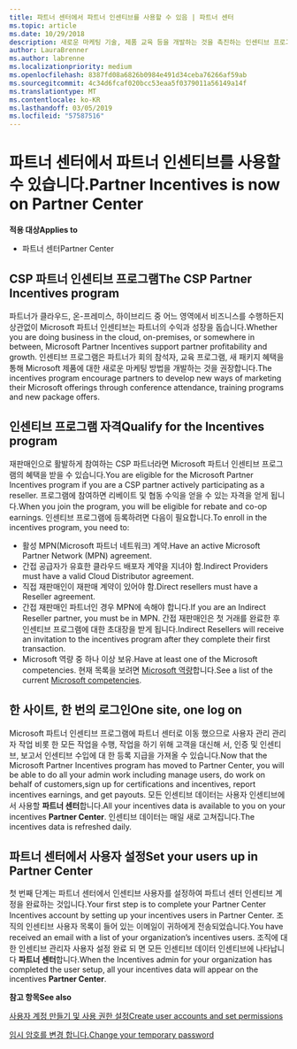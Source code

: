 ```yaml
---
title: 파트너 센터에서 파트너 인센티브를 사용할 수 있음 | 파트너 센터
ms.topic: article
ms.date: 10/29/2018
description: 새로운 마케팅 기술, 제품 교육 등을 개발하는 것을 촉진하는 인센티브 프로그램
author: LauraBrenner
ms.author: labrenne
ms.localizationpriority: medium
ms.openlocfilehash: 8387fd08a6826b0984e491d34ceba76266af59ab
ms.sourcegitcommit: 4c34d6fcaf020bcc53eaa5f0379011a56149a14f
ms.translationtype: MT
ms.contentlocale: ko-KR
ms.lasthandoff: 03/05/2019
ms.locfileid: "57587516"
---
```

# <a name="partner-incentives-is-now-on-partner-center"></a><span data-ttu-id="19925-103">파트너 센터에서 파트너 인센티브를 사용할 수 있습니다.</span><span class="sxs-lookup"><span data-stu-id="19925-103">Partner Incentives is now on Partner Center</span></span> 

<span data-ttu-id="19925-104">**적용 대상**</span><span class="sxs-lookup"><span data-stu-id="19925-104">**Applies to**</span></span>

-  <span data-ttu-id="19925-105">파트너 센터</span><span class="sxs-lookup"><span data-stu-id="19925-105">Partner Center</span></span>

## <a name="the-csp-partner-incentives-program"></a><span data-ttu-id="19925-106">CSP 파트너 인센티브 프로그램</span><span class="sxs-lookup"><span data-stu-id="19925-106">The CSP Partner Incentives program</span></span>

<span data-ttu-id="19925-107">파트너가 클라우드, 온-프레미스, 하이브리드 중 어느 영역에서 비즈니스를 수행하든지 상관없이 Microsoft 파트너 인센티브는 파트너의 수익과 성장을 돕습니다.</span><span class="sxs-lookup"><span data-stu-id="19925-107">Whether you are doing business in the cloud, on-premises, or somewhere in between, Microsoft Partner Incentives support partner profitability and growth.</span></span> <span data-ttu-id="19925-108">인센티브 프로그램은 파트너가 회의 참석자, 교육 프로그램, 새 패키지 혜택을 통해 Microsoft 제품에 대한 새로운 마케팅 방법을 개발하는 것을 권장합니다.</span><span class="sxs-lookup"><span data-stu-id="19925-108">The incentives program encourage partners to develop new ways of marketing their Microsoft offerings through conference attendance, training programs and new package offers.</span></span> 

## <a name="qualify-for-the-incentives-program"></a><span data-ttu-id="19925-109">인센티브 프로그램 자격</span><span class="sxs-lookup"><span data-stu-id="19925-109">Qualify for the Incentives program</span></span>

<span data-ttu-id="19925-110">재판매인으로 활발하게 참여하는 CSP 파트너라면 Microsoft 파트너 인센티브 프로그램의 혜택을 받을 수 있습니다.</span><span class="sxs-lookup"><span data-stu-id="19925-110">You are eligible for the Microsoft Partner Incentives program if you are a CSP partner actively participating as a reseller.</span></span>
<span data-ttu-id="19925-111">프로그램에 참여하면 리베이트 및 협동 수익을 얻을 수 있는 자격을 얻게 됩니다.</span><span class="sxs-lookup"><span data-stu-id="19925-111">When you join the program, you will be eligible for rebate and co-op earnings.</span></span> <span data-ttu-id="19925-112">인센티브 프로그램에 등록하려면 다음이 필요합니다.</span><span class="sxs-lookup"><span data-stu-id="19925-112">To enroll in the incentives program, you need to:</span></span> 
- <span data-ttu-id="19925-113">활성 MPN(Microsoft 파트너 네트워크) 계약.</span><span class="sxs-lookup"><span data-stu-id="19925-113">Have an active Microsoft Partner Network (MPN) agreement.</span></span>  
- <span data-ttu-id="19925-114">간접 공급자가 유효한 클라우드 배포자 계약을 지녀야 함.</span><span class="sxs-lookup"><span data-stu-id="19925-114">Indirect Providers must have a valid Cloud Distributor agreement.</span></span>
- <span data-ttu-id="19925-115">직접 재판매인이 재판매 계약이 있어야 함.</span><span class="sxs-lookup"><span data-stu-id="19925-115">Direct resellers must have a Reseller agreement.</span></span>
- <span data-ttu-id="19925-116">간접 재판매인 파트너인 경우 MPN에 속해야 합니다.</span><span class="sxs-lookup"><span data-stu-id="19925-116">If you are an Indirect Reseller partner, you must be in MPN.</span></span> <span data-ttu-id="19925-117">간접 재판매인은 첫 거래를 완료한 후 인센티브 프로그램에 대한 초대장을 받게 됩니다.</span><span class="sxs-lookup"><span data-stu-id="19925-117">Indirect Resellers will receive an invitation to the incentives program after they complete their first transaction.</span></span> 
- <span data-ttu-id="19925-118">Microsoft 역량 중 하나 이상 보유.</span><span class="sxs-lookup"><span data-stu-id="19925-118">Have at least one of the Microsoft competencies.</span></span> <span data-ttu-id="19925-119">현재 목록을 보려면 [Microsoft 역량](competencies.md)합니다.</span><span class="sxs-lookup"><span data-stu-id="19925-119">See a list of the current [Microsoft competencies](competencies.md).</span></span>

## <a name="one-site-one-log-on"></a><span data-ttu-id="19925-120">한 사이트, 한 번의 로그인</span><span class="sxs-lookup"><span data-stu-id="19925-120">One site, one log on</span></span>

<span data-ttu-id="19925-121">Microsoft 파트너 인센티브 프로그램에 파트너 센터로 이동 했으므로 사용자 관리 관리자 작업 비롯 한 모든 작업을 수행, 작업을 하기 위해 고객을 대신해 서, 인증 및 인센티브, 보고서 인센티브 수입에 대 한 등록 지급을 가져올 수 있습니다.</span><span class="sxs-lookup"><span data-stu-id="19925-121">Now that the Microsoft Partner Incentives program has moved to Partner Center, you will be able to do all your admin work including manage users, do work on behalf of customers,sign up for certifications and incentives, report incentives earnings, and get payouts.</span></span> <span data-ttu-id="19925-122">모든 인센티브 데이터는 사용자 인센티브에서 사용할 **파트너 센터**합니다.</span><span class="sxs-lookup"><span data-stu-id="19925-122">All your incentives data is available to you on your incentives **Partner Center**.</span></span> <span data-ttu-id="19925-123">인센티브 데이터는 매일 새로 고쳐집니다.</span><span class="sxs-lookup"><span data-stu-id="19925-123">The incentives data is refreshed daily.</span></span>
 
## <a name="set-your-users-up-in-partner-center"></a><span data-ttu-id="19925-124">파트너 센터에서 사용자 설정</span><span class="sxs-lookup"><span data-stu-id="19925-124">Set your users up in Partner Center</span></span>
 
<span data-ttu-id="19925-125">첫 번째 단계는 파트너 센터에서 인센티브 사용자를 설정하여 파트너 센터 인센티브 계정을 완료하는 것입니다.</span><span class="sxs-lookup"><span data-stu-id="19925-125">Your first step is to complete your Partner Center Incentives account by setting up your incentives users in Partner Center.</span></span> <span data-ttu-id="19925-126">조직의 인센티브 사용자 목록이 들어 있는 이메일이 귀하에게 전송되었습니다.</span><span class="sxs-lookup"><span data-stu-id="19925-126">You have received an email with a list of your organization’s incentives users.</span></span> <span data-ttu-id="19925-127">조직에 대 한 인센티브 관리자 사용자 설정 완료 되 면 모든 인센티브 데이터 인센티브에 나타납니다 **파트너 센터**합니다.</span><span class="sxs-lookup"><span data-stu-id="19925-127">When the Incentives admin for your organization has completed the user setup, all your incentives data will appear on the incentives **Partner Center**.</span></span>

<span data-ttu-id="19925-128">**참고 항목**</span><span class="sxs-lookup"><span data-stu-id="19925-128">**See also**</span></span>

[<span data-ttu-id="19925-129">사용자 계정 만들기 및 사용 권한 설정</span><span class="sxs-lookup"><span data-stu-id="19925-129">Create user accounts and set permissions</span></span>](create-user-accounts-and-set-permissions.md)

[<span data-ttu-id="19925-130">임시 암호를 변경 합니다.</span><span class="sxs-lookup"><span data-stu-id="19925-130">Change your temporary password</span></span>](change-your-temporary-password.md)

